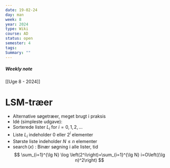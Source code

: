```yaml
---
date: 19-02-24
day: man
week: 8
year: 2024
type: Wiki
course: AD
status: open
semester: 4
tags:
Summary: ""
---
```

##### Weekly note
[[Uge 8 - 2024]]

# LSM-træer
- Alternative søgetræer, meget brugt i praksis
- Idé (simpleste udgave):
- Sorterede lister $L_i$ for $i=0,1,2, \ldots$
- Liste $L_i$ indeholder 0 eller $2^i$ elementer
- Største liste indeholder $N \leq n$ elementer
- $\operatorname{search}(x)$ : Binær søgning i alle lister, tid
$$
\sum_{i=1}^{\lg N} \log \left(2^i\right)=\sum_{i=1}^{\lg N} i=O\left((\lg n)^2\right)
$$